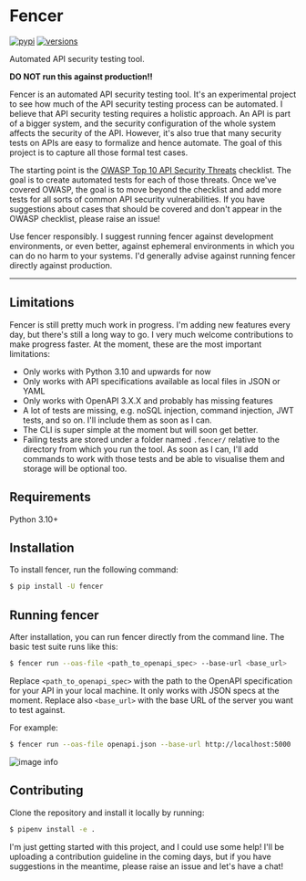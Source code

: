 # Fencer

[![pypi](https://img.shields.io/pypi/v/fencer.svg)](https://pypi.python.org/pypi/fencer)
[![versions](https://img.shields.io/pypi/pyversions/fencer.svg)](https://github.com/abunuwas/fencer)

Automated API security testing tool. 

**DO NOT run this against production!!**

Fencer is an automated API security testing tool. It's an experimental project to see how much of the API
security testing process can be automated. I believe that API security testing requires a holistic approach. 
An API is part of a bigger system, and the security configuration of the whole system affects the security of 
the API. However, it's also true that many security tests on APIs are easy to formalize and hence automate. The 
goal of this project is to capture all those formal test cases.

The starting point is the [OWASP Top 10 API Security Threats](https://owasp.org/www-project-api-security/) 
checklist. The goal is to create automated tests for each of those threats. Once we've covered OWASP, the goal
is to move beyond the checklist and add more tests for all sorts of common API security vulnerabilities. If you 
have suggestions about cases that should be covered and don't appear in the OWASP checklist, please raise an issue!

Use fencer responsibly. I suggest running fencer against development environments, or even better, against 
ephemeral environments in which you can do no harm to your systems. I'd generally advise against running fencer 
directly against production.  

---

## Limitations

Fencer is still pretty much work in progress. I'm adding new features every day, but there's still a long way to go.
I very much welcome contributions to make progress faster. At the moment, these are the most important limitations:

* Only works with Python 3.10 and upwards for now
* Only works with API specifications available as local files in JSON or YAML
* Only works with OpenAPI 3.X.X and probably has missing features
* A lot of tests are missing, e.g. noSQL injection, command injection, JWT tests, and so on. I'll include them as 
  soon as I can.
* The CLI is super simple at the moment but will soon get better.
* Failing tests are stored under a folder named `.fencer/` relative to the directory from which you run the tool.
  As soon as I can, I'll add commands to work with those tests and be able to visualise them and storage will be
  optional too.

## Requirements

Python 3.10+

## Installation

To install fencer, run the following command: 

```bash
$ pip install -U fencer
```

## Running fencer

After installation, you can run fencer directly from the command line. The basic test suite runs like this:

```bash
$ fencer run --oas-file <path_to_openapi_spec> --base-url <base_url>
```

Replace `<path_to_openapi_spec>` with the path to the OpenAPI specification for your API in your local machine.
It only works with JSON specs at the moment. Replace also `<base_url>` with the base URL of the server you want
to test against.

For example:

```bash
$ fencer run --oas-file openapi.json --base-url http://localhost:5000
```

![image info](https://github.com/abunuwas/fencer/blob/742b9dd62bae3dadd838b7085336da7cdc98a06b/img/fencer_demo.gif)

## Contributing

Clone the repository and install it locally by running:

```bash
$ pipenv install -e .
```

I'm just getting started with this project, and I could use some help! I'll be uploading a contribution guideline
in the coming days, but if you have suggestions in the meantime, please raise an issue and let's have a chat!
